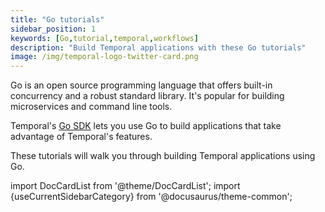 ```yaml
---
title: "Go tutorials"
sidebar_position: 1
keywords: [Go,tutorial,temporal,workflows]
description: "Build Temporal applications with these Go tutorials"
image: /img/temporal-logo-twitter-card.png
---
```


Go is an open source programming language that offers built-in concurrency and a robust standard library. It's popular for building microservices and command line tools.

Temporal's [Go SDK](https://pkg.go.dev/go.temporal.io/sdk) lets you use Go to build applications that take advantage of Temporal's features.

These tutorials will walk you through building Temporal applications using Go.

import DocCardList from '@theme/DocCardList';
import {useCurrentSidebarCategory} from '@docusaurus/theme-common';

<DocCardList items={useCurrentSidebarCategory().items}/>
